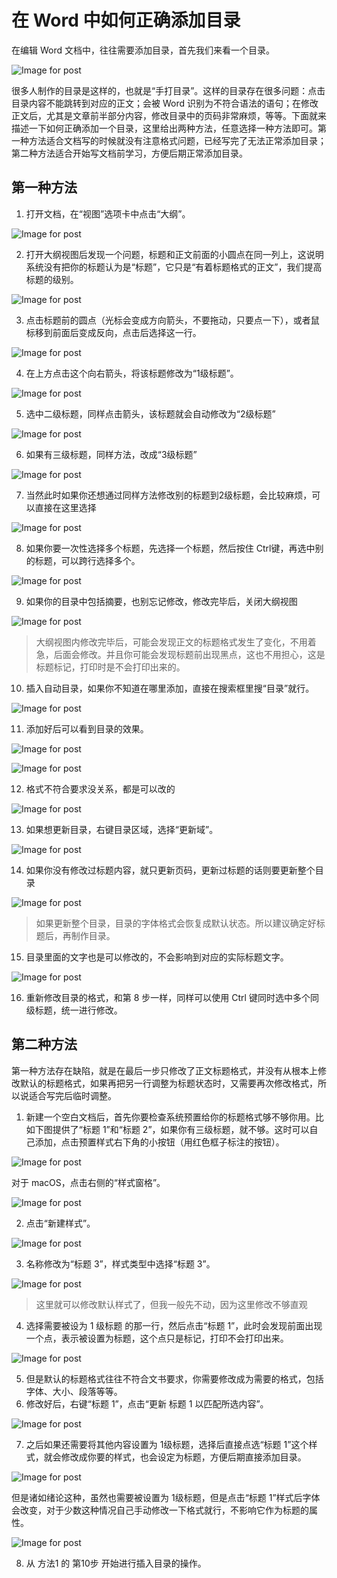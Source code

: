# 在 Word 中如何正确添加目录



在编辑 Word 文档中，往往需要添加目录，首先我们来看一个目录。

![Image for post](./readme.assets/1*NyoDYPR4JmjFaDDbgKU0bw.png)

很多人制作的目录是这样的，也就是“手打目录”。这样的目录存在很多问题：点击目录内容不能跳转到对应的正文；会被 Word 识别为不符合语法的语句；在修改正文后，尤其是文章前半部分内容，修改目录中的页码非常麻烦，等等。下面就来描述一下如何正确添加一个目录，这里给出两种方法，任意选择一种方法即可。第一种方法适合文档写的时候就没有注意格式问题，已经写完了无法正常添加目录；第二种方法适合开始写文档前学习，方便后期正常添加目录。

## 第一种方法

1. 打开文档，在“视图”选项卡中点击“大纲”。

![Image for post](./readme.assets/1*mrDnLOS_66fpP4Fbgnw7oQ-8588645.png)

2. 打开大纲视图后发现一个问题，标题和正文前面的小圆点在同一列上，这说明系统没有把你的标题认为是“标题”，它只是“有着标题格式的正文”，我们提高标题的级别。

![Image for post](./readme.assets/1*_hXjp3iNbQrae6ABe00B3A.png)

3. 点击标题前的圆点（光标会变成方向箭头，不要拖动，只要点一下），或者鼠标移到前面后变成反向，点击后选择这一行。

![Image for post](./readme.assets/1*yTgrP1SJ24JEeumBJ1I4cA.png)

4. 在上方点击这个向右箭头，将该标题修改为“1级标题”。

![Image for post](./readme.assets/1*x0rHdKTeXHDS8xOEPBDFKg.png)

5. 选中二级标题，同样点击箭头，该标题就会自动修改为“2级标题”

![Image for post](./readme.assets/1*IbsHB4-cYhA2d2aCFG1Dww.png)

6. 如果有三级标题，同样方法，改成“3级标题”

![Image for post](./readme.assets/1*kJq4Zx9tAk0jrhABGPwc6g.png)

7. 当然此时如果你还想通过同样方法修改别的标题到2级标题，会比较麻烦，可以直接在这里选择

![Image for post](./readme.assets/1*c_L3eXRONX7Q9LCl8iBWVg.png)

8. 如果你要一次性选择多个标题，先选择一个标题，然后按住 Ctrl键，再选中别的标题，可以跨行选择多个。

![Image for post](./readme.assets/1*gvZHw_Ru7NIs68rJn4ULDw.png)

9. 如果你的目录中包括摘要，也别忘记修改，修改完毕后，关闭大纲视图

![Image for post](./readme.assets/1*BnWgFP02_ZgAh0EiPHLmFw.png)

> 大纲视图内修改完毕后，可能会发现正文的标题格式发生了变化，不用着急，后面会修改。并且你可能会发现标题前出现黑点，这也不用担心，这是标题标记，打印时是不会打印出来的。
10. 插入自动目录，如果你不知道在哪里添加，直接在搜索框里搜“目录”就行。

![Image for post](./readme.assets/1*WQwxKyilCXJ8O5117b8c1g.png)

11. 添加好后可以看到目录的效果。

![Image for post](https://miro.medium.com/max/60/1*rZ27JXoCf93ADGFjJnxBfw.png?q=20)

![Image for post](./readme.assets/1*rZ27JXoCf93ADGFjJnxBfw.png)

12. 格式不符合要求没关系，都是可以改的

![Image for post](./readme.assets/1*8gY4eAn46uTx7rAErK800w.png)

13. 如果想更新目录，右键目录区域，选择“更新域”。

![Image for post](./readme.assets/1*_Nve3zLNAI-e9AhzQvEYGA.png)

14. 如果你没有修改过标题内容，就只更新页码，更新过标题的话则要更新整个目录

![Image for post](./readme.assets/1*NI88v6iGv81AMLSTFnQLYA.png)

> 如果更新整个目录，目录的字体格式会恢复成默认状态。所以建议确定好标题后，再制作目录。
15. 目录里面的文字也是可以修改的，不会影响到对应的实际标题文字。

![Image for post](./readme.assets/1*fo_ZgyJzmkns9jomOmaLuQ.png)

16. 重新修改目录的格式，和第 8 步一样，同样可以使用 Ctrl 键同时选中多个同级标题，统一进行修改。

## 第二种方法
第一种方法存在缺陷，就是在最后一步只修改了正文标题格式，并没有从根本上修改默认的标题格式，如果再把另一行调整为标题状态时，又需要再次修改格式，所以说适合写完后临时调整。

1. 新建一个空白文档后，首先你要检查系统预置给你的标题格式够不够你用。比如下图提供了“标题 1”和“标题 2”，如果你有三级标题，就不够。这时可以自己添加，点击预置样式右下角的小按钮（用红色框子标注的按钮）。

![Image for post](./readme.assets/1*ZW0cG4AVf191oihA7Tesug.png)

对于 macOS，点击右侧的“样式窗格”。

![Image for post](./readme.assets/1*yYIKz5yZUFFtH2wGTpItBw.png)

2. 点击“新建样式”。

![Image for post](./readme.assets/1*0KjS7mkuOz2bnO-sSS-t6w.png)

3. 名称修改为“标题 3”，样式类型中选择“标题 3”。

![Image for post](./readme.assets/1*JakJ7QGkcy2ygDwrW2GBSA.png)

> 这里就可以修改默认样式了，但我一般先不动，因为这里修改不够直观

4. 选择需要被设为 1 级标题 的那一行，然后点击“标题 1”，此时会发现前面出现一个点，表示被设置为标题，这个点只是标记，打印不会打印出来。

![Image for post](./readme.assets/1*HViKBeWM-myZhNTb1P9jVg.png)

5. 但是默认的标题格式往往不符合文书要求，你需要修改成为需要的格式，包括字体、大小、段落等等。
6. 修改好后，右键“标题 1”，点击“更新 标题 1 以匹配所选内容”。

![Image for post](./readme.assets/1*a9wXGESBpv5Mlpvx0GuCEQ.png)

7. 之后如果还需要将其他内容设置为 1级标题，选择后直接点选“标题 1”这个样式，就会修改成你要的样式，也会设定为标题，方便后期直接添加目录。

![Image for post](./readme.assets/1*fHiQlZpdkc6bFW8nvXFsIw.png)

但是诸如绪论这种，虽然也需要被设置为 1级标题，但是点击“标题 1”样式后字体会改变，对于少数这种情况自己手动修改一下格式就行，不影响它作为标题的属性。

![Image for post](./readme.assets/1*rovz6r7mpM5hejQhOA-5VQ.png)

8. 从 方法1 的 第10步 开始进行插入目录的操作。